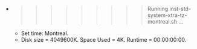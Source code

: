 * >>>>>>>>> Running inst-std-system-xtra-tz-montreal.sh ...
  * Set time: Montreal.
  * Disk size = 4049600K. Space Used = 4K. Runtime = 00:00:00:00.

